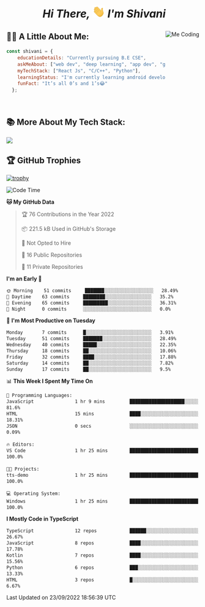 # <p align="center">️ _Hi There, <img src="https://raw.githubusercontent.com/SanjayDevTech/SanjayDevTech/master/assets/wave.gif" alt="waving hand" width="33px"> I'm Shivani_</p>

<img align="right" alt="Me Coding" height="200" src="https://media.giphy.com/media/L1R1tvI9svkIWwpVYr/giphy.gif">

## 👩‍💻 **A Little About Me:**
```jsx
const shivani = {
    educationDetails: "Currently pursuing B.E CSE",
    askMeAbout: ["web dev", "deep learning", "app dev", "gardening"],
    myTechStack: ["React Js", "C/C++", "Python"],
    learningStatus: "I'm currently learning android development",
    funFact: "It’s all 0’s and 1’s😂"
  };
```

<br/>

## 📚 **More About My Tech Stack:**

   <img align="center" src="https://github-readme-stats.vercel.app/api/top-langs/?username=shivu-srk&layout=compact&theme=vue-dark"/>
   <br/>
   
## 🏆 GitHub Trophies

[![trophy](https://github-profile-trophy.vercel.app/?username=shivu-srk&theme=nord&column=7)](https://github.com/ryo-ma/github-profile-trophy)

<!--START_SECTION:waka-->
![Code Time](http://img.shields.io/badge/Code%20Time-277%20hrs%2022%20mins-blue)

**🐱 My GitHub Data** 

> 🏆 76 Contributions in the Year 2022
 > 
> 📦 221.5 kB Used in GitHub's Storage 
 > 
> 🚫 Not Opted to Hire
 > 
> 📜 16 Public Repositories 
 > 
> 🔑 11 Private Repositories  
 > 
**I'm an Early 🐤** 

```text
🌞 Morning    51 commits     ███████░░░░░░░░░░░░░░░░░░   28.49% 
🌆 Daytime    63 commits     ████████░░░░░░░░░░░░░░░░░   35.2% 
🌃 Evening    65 commits     █████████░░░░░░░░░░░░░░░░   36.31% 
🌙 Night      0 commits      ░░░░░░░░░░░░░░░░░░░░░░░░░   0.0%

```
📅 **I'm Most Productive on Tuesday** 

```text
Monday       7 commits      █░░░░░░░░░░░░░░░░░░░░░░░░   3.91% 
Tuesday      51 commits     ███████░░░░░░░░░░░░░░░░░░   28.49% 
Wednesday    40 commits     █████░░░░░░░░░░░░░░░░░░░░   22.35% 
Thursday     18 commits     ██░░░░░░░░░░░░░░░░░░░░░░░   10.06% 
Friday       32 commits     ████░░░░░░░░░░░░░░░░░░░░░   17.88% 
Saturday     14 commits     ██░░░░░░░░░░░░░░░░░░░░░░░   7.82% 
Sunday       17 commits     ██░░░░░░░░░░░░░░░░░░░░░░░   9.5%

```


📊 **This Week I Spent My Time On** 

```text
💬 Programming Languages: 
JavaScript               1 hr 9 mins         ████████████████████░░░░░   81.6% 
HTML                     15 mins             ████░░░░░░░░░░░░░░░░░░░░░   18.31% 
JSON                     0 secs              ░░░░░░░░░░░░░░░░░░░░░░░░░   0.09%

🔥 Editors: 
VS Code                  1 hr 25 mins        █████████████████████████   100.0%

🐱‍💻 Projects: 
tts-demo                 1 hr 25 mins        █████████████████████████   100.0%

💻 Operating System: 
Windows                  1 hr 25 mins        █████████████████████████   100.0%

```

**I Mostly Code in TypeScript** 

```text
TypeScript               12 repos            ██████░░░░░░░░░░░░░░░░░░░   26.67% 
JavaScript               8 repos             ████░░░░░░░░░░░░░░░░░░░░░   17.78% 
Kotlin                   7 repos             ████░░░░░░░░░░░░░░░░░░░░░   15.56% 
Python                   6 repos             ███░░░░░░░░░░░░░░░░░░░░░░   13.33% 
HTML                     3 repos             █░░░░░░░░░░░░░░░░░░░░░░░░   6.67%

```



 Last Updated on 23/09/2022 18:56:39 UTC
<!--END_SECTION:waka-->
